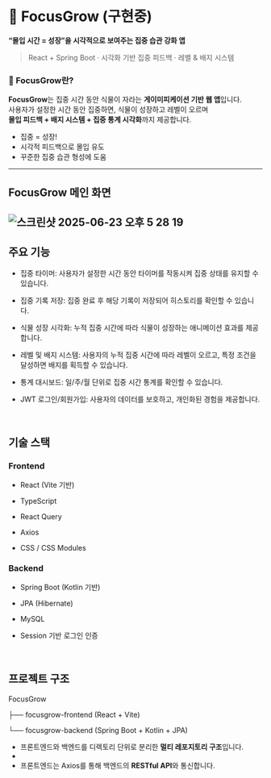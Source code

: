 # 🌱 FocusGrow (구현중)
**“몰입 시간 = 성장”을 시각적으로 보여주는 집중 습관 강화 앱**  
> React + Spring Boot · 시각화 기반 집중 피드백 · 레벨 & 배지 시스템

### 🎯 FocusGrow란?

**FocusGrow**는 집중 시간 동안 식물이 자라는 **게이미피케이션 기반 웹 앱**입니다.  
사용자가 설정한 시간 동안 집중하면, 식물이 성장하고 레벨이 오르며  
**몰입 피드백 + 배지 시스템 + 집중 통계 시각화**까지 제공합니다.

- 집중 = 성장!  
- 시각적 피드백으로 몰입 유도  
- 꾸준한 집중 습관 형성에 도움
---
## FocusGrow 메인 화면
![스크린샷 2025-06-23 오후 5 28 19](https://github.com/user-attachments/assets/89cffbc0-e309-49c3-93e2-ae4642349552)
---

## 주요 기능

- 집중 타이머: 사용자가 설정한 시간 동안 타이머를 작동시켜 집중 상태를 유지할 수 있습니다.

- 집중 기록 저장: 집중 완료 후 해당 기록이 저장되어 히스토리를 확인할 수 있습니다.

- 식물 성장 시각화: 누적 집중 시간에 따라 식물이 성장하는 애니메이션 효과를 제공합니다.

- 레벨 및 배지 시스템: 사용자의 누적 집중 시간에 따라 레벨이 오르고, 특정 조건을 달성하면 배지를 획득할 수 있습니다.

- 통계 대시보드: 일/주/월 단위로 집중 시간 통계를 확인할 수 있습니다.

- JWT 로그인/회원가입: 사용자의 데이터를 보호하고, 개인화된 경험을 제공합니다.

<br>

## 기술 스택

### Frontend

- React (Vite 기반)

- TypeScript

- React Query 

- Axios 

- CSS / CSS Modules


### Backend

- Spring Boot (Kotlin 기반)

- JPA (Hibernate) 

- MySQL 

- Session 기반 로그인 인증

<br>

## 프로젝트 구조

FocusGrow

├── focusgrow-frontend (React + Vite)

└── focusgrow-backend (Spring Boot + Kotlin + JPA)

- 프론트엔드와 백엔드를 디렉토리 단위로 분리한 **멀티 레포지토리 구조**입니다.
- 
- 프론트엔드는 Axios를 통해 백엔드의 **RESTful API**와 통신합니다.
